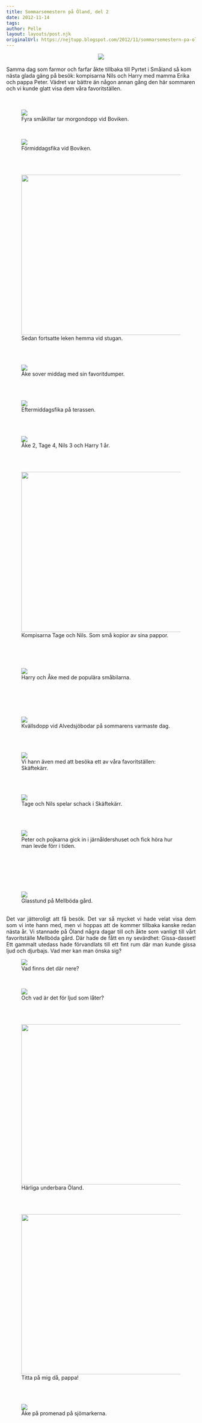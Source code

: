 ```yaml
---
title: Sommarsemestern på Öland, del 2
date: 2012-11-14
tags: 	
author: Pelle
layout: layouts/post.njk
originalUrl: https://nejtupp.blogspot.com/2012/11/sommarsemestern-pa-oland-del-2.html
---
```


<div class="separator" style="clear: both; text-align: center;"><img src="../../../../img/O%CC%88land+-+Peters+familj-5C5C6545.jpg"></div><br>Samma dag som farmor och farfar åkte tillbaka till Pyrtet i Småland så kom nästa glada gäng på besök: kompisarna Nils och Harry med mamma Erika och pappa Peter. Vädret var bättre än någon annan gång den här sommaren och vi kunde glatt visa dem våra favoritställen.<br><br><br>

<figure>
	<img src="../../../../img/O%CC%88land+-+Peters+familj-5C5C6549.jpg">
	<figcaption>Fyra småkillar tar morgondopp vid Boviken.</figcaption>
</figure><br>

<figure>
	<img src="../../../../img/O%CC%88land+-+Peters+familj-5C5C6575.jpg">
	<figcaption>Förmiddagsfika vid Boviken.</figcaption>
</figure><br><br>

<figure>
	<img src="../../../../img/O%CC%88land+-+Peters+familj-5C5C6608.jpg" width="426">
	<figcaption>Sedan fortsatte leken hemma vid stugan.</figcaption>
</figure><br><br>

<figure>
	<img src="../../../../img/O%CC%88land+-+Peters+familj-5C5C6598.jpg">
	<figcaption>Åke sover middag med sin favoritdumper.</figcaption>
</figure><br><br>

<figure>
	<img src="../../../../img/O%CC%88land+-+Peters+familj-5C5C6659.jpg">
	<figcaption>Eftermiddagsfika på terassen.</figcaption>
</figure><br><br>

<figure>
	<img src="../../../../img/O%CC%88land+-+Peters+familj-5C5C6670.jpg">
	<figcaption>Åke 2, Tage 4, Nils 3 och Harry 1 år.</figcaption>
</figure><br><br>

<figure>
	<img src="../../../../img/O%CC%88land+-+Peters+familj-5C5C6696.jpg" width="426">
	<figcaption>Kompisarna Tage och Nils. Som små kopior av sina pappor.</figcaption>
</figure><br><br><br>

<figure>
	<img src="../../../../img/O%CC%88land+-+Peters+familj-5C5C6654.jpg">
	<figcaption>Harry och Åke med de populära småbilarna.</figcaption>
</figure><br><br><br><br>

<figure>
	<img src="../../../../img/O%CC%88land+-+Peters+familj-5C5C6628.jpg">
	<figcaption>Kvällsdopp vid Alvedsjöbodar på sommarens varmaste dag.</figcaption>
</figure><div class="separator" style="clear: both; text-align: center;"><br></div><br>

<figure>
	<img src="../../../../img/O%CC%88land+-+Peters+familj-5C5C6726.jpg">
	<figcaption>Vi hann även med att besöka ett av våra favoritställen: Skäftekärr.</figcaption>
</figure><div class="separator" style="clear: both; text-align: center;"><br></div><br>

<figure>
	<img src="../../../../img/O%CC%88land+-+Peters+familj-5C5C6715.jpg">
	<figcaption>Tage och Nils spelar schack i Skäftekärr.</figcaption>
</figure><div class="separator" style="clear: both; text-align: center;"><br></div><br>

<figure>
	<img src="../../../../img/O%CC%88land+-+Peters+familj-5C5C6739.jpg">
	<figcaption>Peter och pojkarna gick in i järnåldershuset och fick höra hur man levde förr i tiden.</figcaption>
</figure><div class="separator" style="clear: both; text-align: center;"><br></div><div class="separator" style="clear: both; text-align: center;"><br></div><div class="separator" style="clear: both; text-align: center;"><br></div><div class="separator" style="clear: both; text-align: center;"><br></div><div class="separator" style="clear: both; text-align: center;"><br></div>

<figure>
	<img src="../../../../img/O%CC%88land+-+Allma%CC%88nt-5C5C6792.jpg">
	<figcaption>Glasstund på Mellböda gård.</figcaption>
</figure><div class="separator" style="clear: both; text-align: center;"><br></div><div class="separator" style="clear: both; text-align: justify;"><span style="text-align: left;">Det var jätteroligt att få besök. Det var så mycket vi hade velat visa dem som vi inte hann med, men vi hoppas att de kommer tillbaka kanske redan nästa år. Vi stannade på Öland några dagar till och åkte som vanligt till vårt favoritställe Mellböda gård. Där hade de fått en ny sevärdhet: Gissa-dasset! Ett gammalt utedass hade förvandlats till ett fint rum där man kunde gissa ljud och djurbajs. Vad mer kan man önska sig? </span><br></div>

<figure>
	<img src="../../../../img/O%CC%88land+-+Allma%CC%88nt-5C5C6781.jpg">
	<figcaption>Vad finns det där nere?</figcaption>
</figure><br></div>

<figure>
	<img src="../../../../img/O%CC%88land+-+Allma%CC%88nt-5C5C6776.jpg">
	<figcaption>Och vad är det för ljud som låter?</figcaption>
</figure><br><br></div>

<figure>
	<img src="../../../../img/O%CC%88land+-+Allma%CC%88nt-5C5C6811.jpg" width="426">
	<figcaption>Härliga underbara Öland.</figcaption>
</figure><br><br></div>

<figure>
	<img src="../../../../img/O%CC%88land+-+Allma%CC%88nt-5C5C6768.jpg" width="426">
	<figcaption>Titta på mig då, pappa!</figcaption>
</figure><br><br></div>

<figure>
	<img src="../../../../img/O%CC%88land+-+Allma%CC%88nt-5C5C6947.jpg">
	<figcaption>Åke på promenad på sjömarkerna.</figcaption>
</figure>
